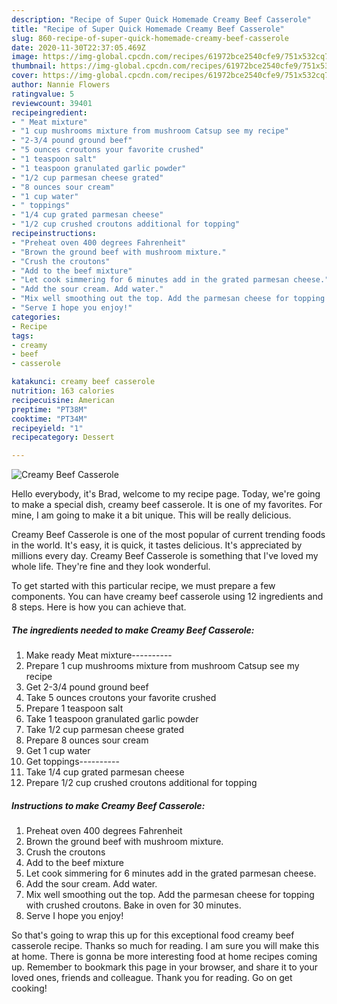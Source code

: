 ```yaml
---
description: "Recipe of Super Quick Homemade Creamy Beef Casserole"
title: "Recipe of Super Quick Homemade Creamy Beef Casserole"
slug: 860-recipe-of-super-quick-homemade-creamy-beef-casserole
date: 2020-11-30T22:37:05.469Z
image: https://img-global.cpcdn.com/recipes/61972bce2540cfe9/751x532cq70/creamy-beef-casserole-recipe-main-photo.jpg
thumbnail: https://img-global.cpcdn.com/recipes/61972bce2540cfe9/751x532cq70/creamy-beef-casserole-recipe-main-photo.jpg
cover: https://img-global.cpcdn.com/recipes/61972bce2540cfe9/751x532cq70/creamy-beef-casserole-recipe-main-photo.jpg
author: Nannie Flowers
ratingvalue: 5
reviewcount: 39401
recipeingredient:
- " Meat mixture"
- "1 cup mushrooms mixture from mushroom Catsup see my recipe"
- "2-3/4 pound ground beef"
- "5 ounces croutons your favorite crushed"
- "1 teaspoon salt"
- "1 teaspoon granulated garlic powder"
- "1/2 cup parmesan cheese grated"
- "8 ounces sour cream"
- "1 cup water"
- " toppings"
- "1/4 cup grated parmesan cheese"
- "1/2 cup crushed croutons additional for topping"
recipeinstructions:
- "Preheat oven 400 degrees Fahrenheit"
- "Brown the ground beef with mushroom mixture."
- "Crush the croutons"
- "Add to the beef mixture"
- "Let cook simmering for 6 minutes add in the grated parmesan cheese."
- "Add the sour cream. Add water."
- "Mix well smoothing out the top. Add the parmesan cheese for topping with crushed croutons. Bake in oven for 30 minutes."
- "Serve I hope you enjoy!"
categories:
- Recipe
tags:
- creamy
- beef
- casserole

katakunci: creamy beef casserole 
nutrition: 163 calories
recipecuisine: American
preptime: "PT38M"
cooktime: "PT34M"
recipeyield: "1"
recipecategory: Dessert

---
```



![Creamy Beef Casserole](https://img-global.cpcdn.com/recipes/61972bce2540cfe9/751x532cq70/creamy-beef-casserole-recipe-main-photo.jpg)

Hello everybody, it's Brad, welcome to my recipe page. Today, we're going to make a special dish, creamy beef casserole. It is one of my favorites. For mine, I am going to make it a bit unique. This will be really delicious.

Creamy Beef Casserole is one of the most popular of current trending foods in the world. It's easy, it is quick, it tastes delicious. It's appreciated by millions every day. Creamy Beef Casserole is something that I've loved my whole life. They're fine and they look wonderful.




To get started with this particular recipe, we must prepare a few components. You can have creamy beef casserole using 12 ingredients and 8 steps. Here is how you can achieve that.

<!--inarticleads1-->

##### The ingredients needed to make Creamy Beef Casserole:

1. Make ready  Meat mixture----------
1. Prepare 1 cup mushrooms mixture from mushroom Catsup see my recipe
1. Get 2-3/4 pound ground beef
1. Take 5 ounces croutons your favorite crushed
1. Prepare 1 teaspoon salt
1. Take 1 teaspoon granulated garlic powder
1. Take 1/2 cup parmesan cheese grated
1. Prepare 8 ounces sour cream
1. Get 1 cup water
1. Get  toppings----------
1. Take 1/4 cup grated parmesan cheese
1. Prepare 1/2 cup crushed croutons additional for topping




<!--inarticleads2-->

##### Instructions to make Creamy Beef Casserole:

1. Preheat oven 400 degrees Fahrenheit
1. Brown the ground beef with mushroom mixture.
1. Crush the croutons
1. Add to the beef mixture
1. Let cook simmering for 6 minutes add in the grated parmesan cheese.
1. Add the sour cream. Add water.
1. Mix well smoothing out the top. Add the parmesan cheese for topping with crushed croutons. Bake in oven for 30 minutes.
1. Serve I hope you enjoy!




So that's going to wrap this up for this exceptional food creamy beef casserole recipe. Thanks so much for reading. I am sure you will make this at home. There is gonna be more interesting food at home recipes coming up. Remember to bookmark this page in your browser, and share it to your loved ones, friends and colleague. Thank you for reading. Go on get cooking!
